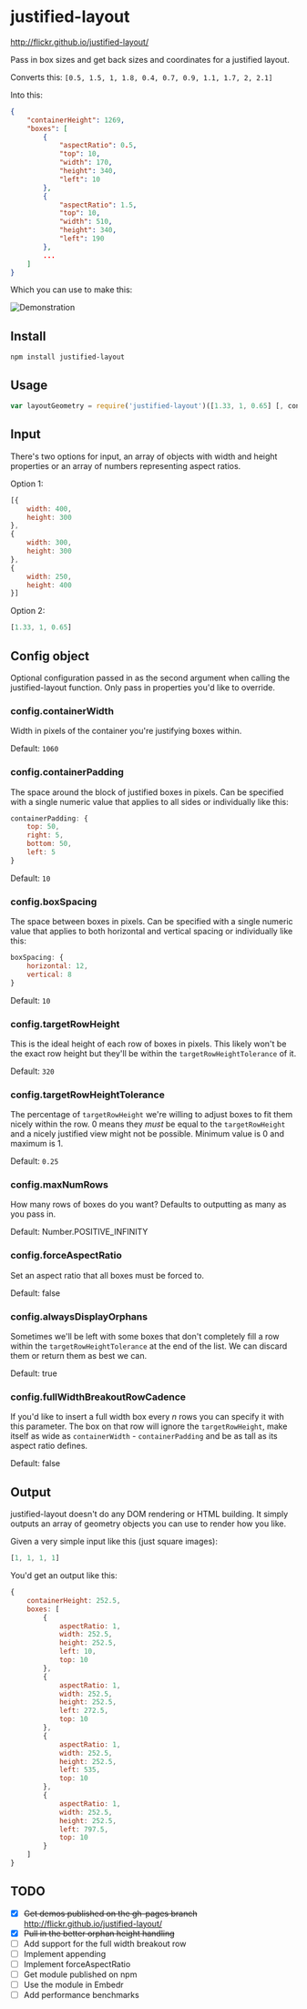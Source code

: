 # justified-layout

http://flickr.github.io/justified-layout/

Pass in box sizes and get back sizes and coordinates for a justified layout.

Converts this: `[0.5, 1.5, 1, 1.8, 0.4, 0.7, 0.9, 1.1, 1.7, 2, 2.1]`

Into this:

```json
{
    "containerHeight": 1269,
    "boxes": [
        {
            "aspectRatio": 0.5,
            "top": 10,
            "width": 170,
            "height": 340,
            "left": 10
        },
        {
            "aspectRatio": 1.5,
            "top": 10,
            "width": 510,
            "height": 340,
            "left": 190
        },
        ...
    ]
}
```

Which you can use to make this:

![Demonstration](https://cloud.githubusercontent.com/assets/43693/13159568/50349cd4-d647-11e5-80a8-14724579302b.png)

## Install

`npm install justified-layout`


## Usage

```js
var layoutGeometry = require('justified-layout')([1.33, 1, 0.65] [, config])
```


## Input

There's two options for input, an array of objects with width and height properties or an array of numbers representing aspect ratios.

Option 1:

```js
[{
	width: 400,
	height: 300
},
{
	width: 300,
	height: 300
},
{
	width: 250,
	height: 400
}]
```

Option 2:

```js
[1.33, 1, 0.65]
```


## Config object

Optional configuration passed in as the second argument when calling the justified-layout function. Only pass in properties you'd like to override.

### config.containerWidth

Width in pixels of the container you're justifying boxes within.

Default: `1060`

### config.containerPadding

The space around the block of justified boxes in pixels. Can be specified with a single numeric value that applies to all sides or individually like this:

```js
containerPadding: {
	top: 50,
	right: 5,
	bottom: 50,
	left: 5
}
```

Default: `10`

### config.boxSpacing

The space between boxes in pixels. Can be specified with a single numeric value that applies to both horizontal and vertical spacing or individually like this:

```js
boxSpacing: {
	horizontal: 12,
	vertical: 8
}
```

Default: `10`

### config.targetRowHeight

This is the ideal height of each row of boxes in pixels. This likely won't be the exact row height but they'll be within the `targetRowHeightTolerance` of it.

Default: `320`

### config.targetRowHeightTolerance

The percentage of `targetRowHeight` we're willing to adjust boxes to fit them nicely within the row. 0 means they *must* be equal to the `targetRowHeight` and a nicely justified view might not be possible. Minimum value is 0 and maximum is 1.

Default: `0.25`

### config.maxNumRows

How many rows of boxes do you want? Defaults to outputting as many as you pass in.

Default: Number.POSITIVE_INFINITY

### config.forceAspectRatio

Set an aspect ratio that all boxes must be forced to.

Default: false

### config.alwaysDisplayOrphans

Sometimes we'll be left with some boxes that don't completely fill a row within the `targetRowHeightTolerance` at the end of the list. We can discard them or return them as best we can.

Default: true

### config.fullWidthBreakoutRowCadence

If you'd like to insert a full width box every *n* rows you can specify it with this parameter. The box on that row will ignore the `targetRowHeight`, make itself as wide as `containerWidth` - `containerPadding` and be as tall as its aspect ratio defines.

Default: false


## Output

justified-layout doesn't do any DOM rendering or HTML building. It simply outputs an array of geometry objects you can use to render how you like.

Given a very simple input like this (just square images):

```js
[1, 1, 1, 1]
```

You'd get an output like this:

```js
{
	containerHeight: 252.5,
	boxes: [
		{
			aspectRatio: 1,
			width: 252.5,
			height: 252.5,
			left: 10,
			top: 10
		},
		{
			aspectRatio: 1,
			width: 252.5,
			height: 252.5,
			left: 272.5,
			top: 10
		},
		{
			aspectRatio: 1,
			width: 252.5,
			height: 252.5,
			left: 535,
			top: 10
		},
		{
			aspectRatio: 1,
			width: 252.5,
			height: 252.5,
			left: 797.5,
			top: 10
		}
	]
}
```

## TODO

* [x] ~~Get demos published on the gh-pages branch~~ http://flickr.github.io/justified-layout/
* [x] ~~Pull in the better orphan height handling~~
* [ ] Add support for the full width breakout row
* [ ] Implement appending
* [ ] Implement forceAspectRatio
* [ ] Get module published on npm
* [ ] Use the module in Embedr
* [ ] Add performance benchmarks